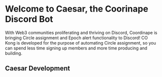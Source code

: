 # Welcome to Caesar, the Coorinape Discord Bot  

With Web3 communities proliferating and thriving on Discord, Coordinape is
bringing Circle assignment and Epoch alert functionality to Discord! CO Kong
is developed for the purpose of automating Circle assignment, so you can 
spend less time signing up members and more time producing and building.  

## Caesar Development  

